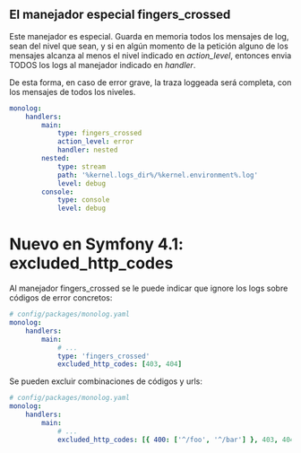 El manejador especial fingers_crossed
-------------------------------------

Este manejador es especial. Guarda en memoria todos los mensajes de log, sean del nivel que sean, y si en algún momento de la petición alguno de los mensajes alcanza al menos el nivel indicado en *action_level*, entonces envia TODOS los logs al manejador indicado en *handler*.

De esta forma, en caso de error grave, la traza loggeada será completa, con los mensajes de todos los niveles.

```yml
monolog:
    handlers:
        main:
            type: fingers_crossed
            action_level: error
            handler: nested
        nested:
            type: stream
            path: '%kernel.logs_dir%/%kernel.environment%.log'
            level: debug
        console:
            type: console
            level: debug
```

Nuevo en Symfony 4.1: excluded_http_codes
=========================================

Al manejador fingers_crossed se le puede indicar que ignore los logs sobre códigos de error concretos:

```yml
# config/packages/monolog.yaml
monolog:
    handlers:
        main:
            # ...
            type: 'fingers_crossed'
            excluded_http_codes: [403, 404]
```

Se pueden excluir combinaciones de códigos y urls:

```yml
# config/packages/monolog.yaml
monolog:
    handlers:
        main:
            # ...
            excluded_http_codes: [{ 400: ['^/foo', '^/bar'] }, 403, 404]
```


